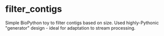 # filter_contigs
Simple BioPython toy to filter contigs based on size. Used highly-Pythonic "generator" design - ideal for adaptation to stream processing.
